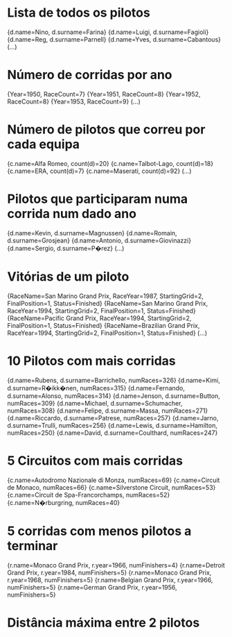 # Lista de todos os pilotos

{d.name=Nino, d.surname=Farina}
{d.name=Luigi, d.surname=Fagioli}
{d.name=Reg, d.surname=Parnell}
{d.name=Yves, d.surname=Cabantous}
(...)

# Número de corridas por ano

{Year=1950, RaceCount=7}
{Year=1951, RaceCount=8}
{Year=1952, RaceCount=8}
{Year=1953, RaceCount=9}
(...)

# Número de pilotos que correu por cada equipa

{c.name=Alfa Romeo, count(d)=20}
{c.name=Talbot-Lago, count(d)=18}
{c.name=ERA, count(d)=7}
{c.name=Maserati, count(d)=92}
(...)

# Pilotos que participaram numa corrida num dado ano

{d.name=Kevin, d.surname=Magnussen}
{d.name=Romain, d.surname=Grosjean}
{d.name=Antonio, d.surname=Giovinazzi}
{d.name=Sergio, d.surname=P�rez}
(...)

# Vitórias de um piloto

{RaceName=San Marino Grand Prix, RaceYear=1987, StartingGrid=2, FinalPosition=1, Status=Finished}
{RaceName=San Marino Grand Prix, RaceYear=1994, StartingGrid=2, FinalPosition=1, Status=Finished}
{RaceName=Pacific Grand Prix, RaceYear=1994, StartingGrid=2, FinalPosition=1, Status=Finished}
{RaceName=Brazilian Grand Prix, RaceYear=1994, StartingGrid=2, FinalPosition=1, Status=Finished}
(...)

# 10 Pilotos com mais corridas

{d.name=Rubens, d.surname=Barrichello, numRaces=326}
{d.name=Kimi, d.surname=R�ikk�nen, numRaces=315}
{d.name=Fernando, d.surname=Alonso, numRaces=314}
{d.name=Jenson, d.surname=Button, numRaces=309}
{d.name=Michael, d.surname=Schumacher, numRaces=308}
{d.name=Felipe, d.surname=Massa, numRaces=271}
{d.name=Riccardo, d.surname=Patrese, numRaces=257}
{d.name=Jarno, d.surname=Trulli, numRaces=256}
{d.name=Lewis, d.surname=Hamilton, numRaces=250}
{d.name=David, d.surname=Coulthard, numRaces=247}

# 5 Circuitos com mais corridas

{c.name=Autodromo Nazionale di Monza, numRaces=69}
{c.name=Circuit de Monaco, numRaces=66}
{c.name=Silverstone Circuit, numRaces=53}
{c.name=Circuit de Spa-Francorchamps, numRaces=52}
{c.name=N�rburgring, numRaces=40}

# 5 corridas com menos pilotos a terminar

{r.name=Monaco Grand Prix, r.year=1966, numFinishers=4}
{r.name=Detroit Grand Prix, r.year=1984, numFinishers=5}
{r.name=Monaco Grand Prix, r.year=1968, numFinishers=5}
{r.name=Belgian Grand Prix, r.year=1966, numFinishers=5}
{r.name=German Grand Prix, r.year=1956, numFinishers=5}

# Distância máxima entre 2 pilotos

